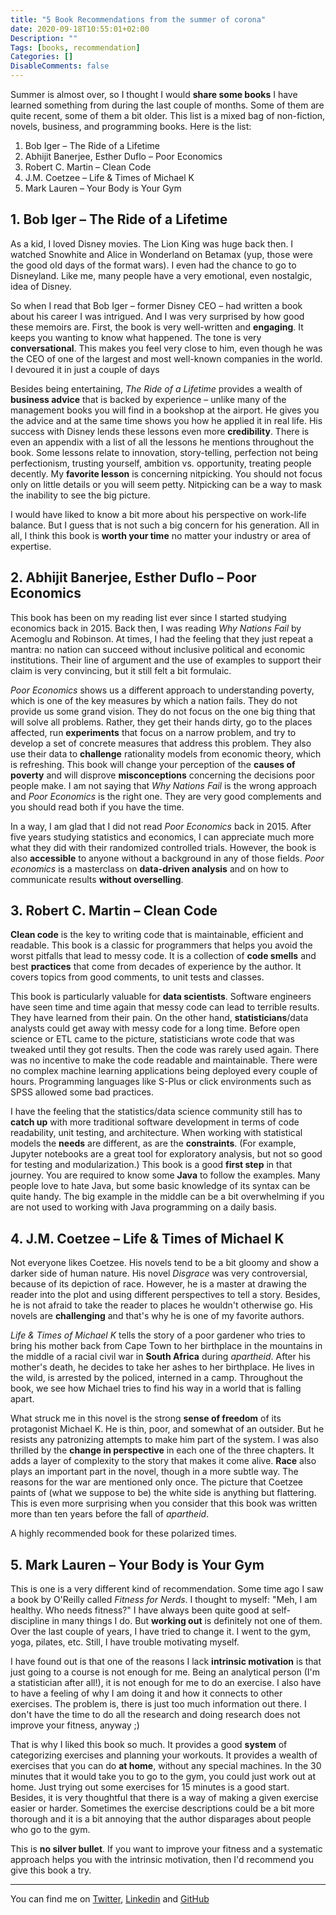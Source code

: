 ```yaml
---
title: "5 Book Recommendations from the summer of corona"
date: 2020-09-18T10:55:01+02:00
Description: ""
Tags: [books, recommendation]
Categories: []
DisableComments: false
---
```


Summer is almost over, so I thought I would **share some books** I have learned something from during the last couple of months. Some of them are quite recent, some of them a bit older. This list is a mixed bag of non-fiction, novels, business, and programming books. Here is the list:

1. Bob Iger – The Ride of a Lifetime
2. Abhijit Banerjee, Esther Duflo – Poor Economics
3. Robert C. Martin – Clean Code
4. J.M. Coetzee – Life & Times of Michael K
5. Mark Lauren – Your Body is Your Gym

## 1. Bob Iger – The Ride of a Lifetime

As a kid, I loved Disney movies. The Lion King was huge back then. I watched Snowhite and Alice in Wonderland on Betamax (yup, those were the good old days of the format wars). I even had the chance to go to Disneyland. Like me, many people have a very emotional, even nostalgic, idea of Disney. 

So when I read that Bob Iger – former Disney CEO – had written a book about his career I was intrigued. And I was very surprised by how good these memoirs are. First, the book is very well-written and **engaging**. It keeps you wanting to know what happened. The tone is very **conversational**. This makes you feel very close to him, even though he was the CEO of one of the largest and most well-known companies in the world. I devoured it in just a couple of days

Besides being entertaining, *The Ride of a Lifetime* provides a wealth of **business advice** that is backed by experience – unlike many of the management books you will find in a bookshop at the airport. He gives you the advice and at the same time shows you how he applied it in real life. His success with Disney lends these lessons even more **credibility**. There is even an appendix with a list of all the lessons he mentions throughout the book. Some lessons relate to innovation, story-telling, perfection not being perfectionism, trusting yourself, ambition vs. opportunity, treating people decently. My **favorite lesson** is concerning nitpicking. You should not focus only on little details or you will seem petty. Nitpicking can be a way to mask the inability to see the big picture. 

I would have liked to know a bit more about his perspective on work-life balance. But I guess that is not such a big concern for his generation. All in all, I think this book is **worth your time** no matter your industry or area of expertise. 


## 2. Abhijit Banerjee, Esther Duflo – Poor Economics

This book has been on my reading list ever since I started studying economics back in 2015. Back then, I was reading *Why Nations Fail* by Acemoglu and Robinson. At times, I had the feeling that they just repeat a mantra: no nation can succeed without inclusive political and economic institutions. Their line of argument and the use of examples to support their claim is very convincing, but it still felt a bit formulaic. 

*Poor Economics* shows us a different approach to understanding poverty, which is one of the key measures by which a nation fails. They do not provide us some grand vision. They do not focus on the one big thing that will solve all problems. Rather, they get their hands dirty, go to the places affected, run **experiments** that focus on a narrow problem, and try to develop a set of concrete measures that address this problem. They also use their data to **challenge** rationality models from economic theory, which is refreshing. This book will change your perception of the **causes of poverty** and will disprove **misconceptions** concerning the decisions poor people make.  I am not saying that *Why Nations Fail* is the wrong approach and *Poor Economics* is the right one. They are very good complements and you should read both if you have the time. 

In a way, I am glad that I did not read *Poor Economics* back in 2015. After five years studying statistics and economics, I can appreciate much more what they did with their randomized controlled trials. However, the book is also **accessible** to anyone without a background in any of those fields. *Poor economics* is a masterclass on **data-driven analysis** and on how to communicate results **without overselling**. 

## 3. Robert C. Martin – Clean Code

**Clean code** is the key to writing code that is maintainable, efficient and readable. This book is a classic for programmers that helps you avoid the worst pitfalls that lead to messy code. It is a collection of **code smells** and best **practices** that come from decades of experience by the author. It covers topics from good comments, to unit tests and classes. 

This book is particularly valuable for **data scientists**. Software engineers have seen time and time again that messy code can lead to terrible results. They have learned from their pain. On the other hand, **statisticians**/data analysts could get away with messy code for a long time. Before open science or ETL came to the picture, statisticians wrote code that was tweaked until they got results. Then the code was rarely used again. There was no incentive to make the code readable and maintainable. There were no complex machine learning applications being deployed every couple of hours. Programming languages like S-Plus or click environments such as SPSS allowed some bad practices. 

I have the feeling that the statistics/data science community still has to **catch up** with more traditional software development in terms of code readability, unit testing, and architecture. When working with statistical models the **needs** are different, as are the **constraints**. (For example, Jupyter notebooks are a great tool for exploratory analysis, but not so good for testing and modularization.) This book is a good **first step** in that journey. You are required to know some **Java** to follow the examples. Many people love to hate Java, but some basic knowledge of its syntax can be quite handy. The big example in the middle can be a bit overwhelming if you are not used to working with Java programming on a daily basis. 

## 4. J.M. Coetzee – Life & Times of Michael K

Not everyone likes Coetzee. His novels tend to be a bit gloomy and show a darker side of human nature. His novel *Disgrace* was very controversial, because of its depiction of race. However, he is a master at drawing the reader into the plot and using different perspectives to tell a story. Besides, he is not afraid to take the reader to places he wouldn't otherwise go. His novels are **challenging** and that's why he is one of my favorite authors. 

*Life & Times of Michael K* tells the story of a poor gardener who tries to bring his mother back from Cape Town to her birthplace in the mountains in the middle of a racial civil war in **South Africa** during *apartheid*. After his mother's death, he decides to take her ashes to her birthplace. He lives in the wild, is arrested by the policed, interned in a camp. Throughout the book, we see how Michael tries to find his way in a world that is falling apart. 

What struck me in this novel is the strong **sense of freedom** of its protagonist Michael K. He is thin, poor, and somewhat of an outsider. But he resists any patronizing attempts to make him part of the system. I was also thrilled by the **change in perspective** in each one of the three chapters. It adds a layer of complexity to the story that makes it come alive. **Race** also plays an important part in the novel, though in a more subtle way. The reasons for the war are mentioned only once. The picture that Coetzee paints of (what we suppose to be) the white side is anything but flattering. This is even more surprising when you consider that this book was written more than ten years before the fall of *apartheid*. 

A highly recommended book for these polarized times.

## 5. Mark Lauren – Your Body is Your Gym

This is one is a very different kind of recommendation. Some time ago I saw a book by O'Reilly called *Fitness for Nerds*. I thought to myself: "Meh, I am healthy. Who needs fitness?" I have always been quite good at self-discipline in many things I do. But **working out** is definitely not one of them. Over the last couple of years, I have tried to change it. I went to the gym, yoga, pilates, etc. Still, I have trouble motivating myself.

I have found out is that one of the reasons I lack **intrinsic motivation** is that just going to a course is not enough for me. Being an analytical person (I'm a statistician after all!), it is not enough for me to do an exercise. I also have to have a feeling of why I am doing it and how it connects to other exercises. The problem is, there is just too much information out there. I don't have the time to do all the research and doing research does not improve your fitness, anyway ;)

That is why I liked this book so much. It provides a good **system** of categorizing exercises and planning your workouts. It provides a wealth of exercises that you can do **at home**, without any special machines. In the 30 minutes that it would take you to go to the gym, you could just work out at home. Just trying out some exercises for 15 minutes is a good start. Besides, it is very thoughtful that there is a way of making a given exercise easier or harder. Sometimes the exercise descriptions could be a bit more thorough and it is a bit annoying that the author disparages about people who go to the gym. 

This is **no silver bullet**. If you want to improve your fitness and a systematic approach helps you with the intrinsic motivation, then I'd recommend you give this book a try. 

---

You can find me on [Twitter](#https://twitter.com/mexiamorelli), [Linkedin](#https://www.linkedin.com/in/mexiamorelli/?originalSubdomain=de) and [GitHub](#https://github.com/flaviomorelli)



